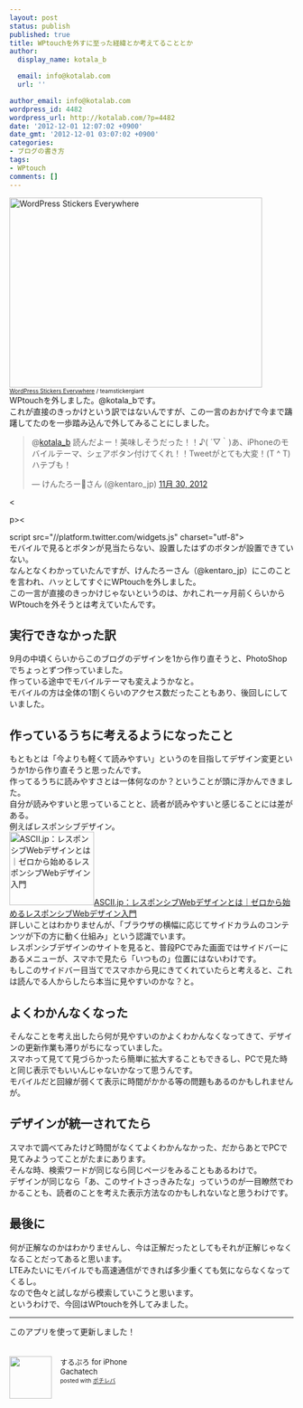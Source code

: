 ```yaml
---
layout: post
status: publish
published: true
title: WPtouchを外すに至った経緯とか考えてることとか
author:
  display_name: kotala_b

  email: info@kotalab.com
  url: ''

author_email: info@kotalab.com
wordpress_id: 4482
wordpress_url: http://kotalab.com/?p=4482
date: '2012-12-01 12:07:02 +0900'
date_gmt: '2012-12-01 03:07:02 +0900'
categories:
- ブログの書き方
tags:
- WPtouch
comments: []
---
```

<p><a href="http://kotalab.com/wp-content/uploads/link_120708.jpg" target="_blank"><img src="http://kotalab.com/wp-content/uploads/link_120708.jpg" alt="WordPress Stickers Everywhere" title="link_120708" width="448" height="336" class="alignnone size-full wp-image-1330" /></a><br />
<span style="font-size:10px;"><a href="http://www.flickr.com/photos/stickergiant/3769771267/" target="_blank">WordPress Stickers Everywhere</a> / teamstickergiant</span><br />
WPtouchを外しました。@kotala_bです。<br />
これが直接のきっかけという訳ではないんですが、この一言のおかげで今まで躊躇してたのを一歩踏み込んで外してみることにしました。</p>
<blockquote class="twitter-tweet" data-in-reply-to="274364800178483200" lang="ja"><p>@<a href="https://twitter.com/kotala_b">kotala_b</a> 読んだよー！美味しそうだった！！♪( &acute;▽｀)あ、iPhoneのモバイルテーマ、シェアボタン付けてくれ！！Tweetがとても大変！(T ^ T)ハテブも！</p>
<p>&mdash; けんたろーさん (@kentaro_jp) <a href="https://twitter.com/kentaro_jp/status/274377421350895616" data-datetime="2012-11-30T05:00:49+00:00">11月 30, 2012</a></p></blockquote>
<p><</p>
<p>p><</p>
<p>script src="//platform.twitter.com/widgets.js" charset="utf-8"><br />
モバイルで見るとボタンが見当たらない、設置したはずのボタンが設置できていない。<br />
なんとなくわかっていたんですが、けんたろーさん（@kentaro_jp）にこのことを言われ、ハッとしてすぐにWPtouchを外しました。<br />
この一言が直接のきっかけじゃないというのは、かれこれ一ヶ月前くらいからWPtouchを外そうとは考えていたんです。<br />
<!--more--></p>
<h2>実行できなかった訳</h2>
<p>9月の中頃くらいからこのブログのデザインを1から作り直そうと、PhotoShopでちょっとずつ作っていました。<br />
作っている途中でモバイルテーマも変えようかなと。<br />
モバイルの方は全体の1割くらいのアクセス数だったこともあり、後回しにしていました。</p>
<h2>作っているうちに考えるようになったこと</h2>
<p>もともとは「今よりも軽くて読みやすい」というのを目指してデザイン変更というか1から作り直そうと思ったんです。<br />
作ってるうちに読みやすさとは一体何なのか？ということが頭に浮かんできました。<br />
自分が読みやすいと思っていることと、読者が読みやすいと感じることには差がある。<br />
例えばレスポンシブデザイン。<br />
<a href="http://ascii.jp/elem/000/000/697/697463/" target="_blank"><img class="alignleft" src="http://capture.heartrails.com/150x130?http://ascii.jp/elem/000/000/697/697463/" alt="ASCII.jp：レスポンシブWebデザインとは｜ゼロから始めるレスポンシブWebデザイン入門" width="150" height="130" /></a><a href="http://ascii.jp/elem/000/000/697/697463/" target="_blank">ASCII.jp：レスポンシブWebデザインとは｜ゼロから始めるレスポンシブWebデザイン入門</a><a href="http://b.hatena.ne.jp/entry/http://ascii.jp/elem/000/000/697/697463/" target="_blank"><img border="0" src="http://b.hatena.ne.jp/entry/image/http://ascii.jp/elem/000/000/697/697463/" alt="" /></a><br style="clear:both;" />詳しいことはわかりませんが、「ブラウザの横幅に応じてサイドカラムのコンテンツが下の方に動く仕組み」という認識でいます。<br />
レスポンシブデザインのサイトを見ると、普段PCでみた画面ではサイドバーにあるメニューが、スマホで見たら「いつもの」位置にはないわけです。<br />
もしこのサイドバー目当てでスマホから見にきてくれていたらと考えると、これは読んでる人からしたら本当に見やすいのかな？と。</p>
<h2>よくわかんなくなった</h2>
<p>そんなことを考え出したら何が見やすいのかよくわかんなくなってきて、デザインの更新作業も滞りがちになっていました。<br />
スマホって見てて見づらかったら簡単に拡大することもできるし、PCで見た時と同じ表示でもいいんじゃないかなって思うんです。<br />
モバイルだと回線が弱くて表示に時間がかかる等の問題もあるのかもしれませんが。</p>
<h2>デザインが統一されてたら</h2>
<p>スマホで調べてみたけど時間がなくてよくわかんなかった、だからあとでPCで見てみようってことがたまにあります。<br />
そんな時、検索ワードが同じなら同じページをみることもあるわけで。<br />
デザインが同じなら「あ、このサイトさっきみたな」っていうのが一目瞭然でわかることも、読者のことを考えた表示方法なのかもしれないなと思うわけです。</p>
<h2>最後に</h2>
<p>何が正解なのかはわかりませんし、今は正解だったとしてもそれが正解じゃなくなることだってあると思います。<br />
LTEみたいにモバイルでも高速通信ができれば多少重くても気にならなくなってくるし。<br />
なので色々と試しながら模索していこうと思います。<br />
というわけで、今回はWPtouchを外してみました。</p>
<hr>
<p>このアプリを使って更新しました！</p>
<div class="pochireba" style="text-align:left;font-size:small;padding:20px 0;/zoom: 1;overflow: hidden;"><span class="removed_link" title="http://click.linksynergy.com/fs-bin/click?id=d2yYUp776R4&amp;subid=&amp;offerid=94348.1&amp;type=3&amp;tmpid=3910&amp;RD_PARM1=http%253A%252F%252Fitunes.apple.com%252Fjp%252Fapp%252Fsurupuro-for-iphone%252Fid436676299%253Fmt%253D8%2526uo%253D4"><img src="http://a1.mzstatic.com/us/r1000/065/Purple/v4/4c/c6/a8/4cc6a855-cc5c-34ed-0436-36e219eafb81/mzl.xejvrijs.jpg" width="75" height="75" style="float:left;margin:0 15px 0 0;" class="pochi_img" ></span>
<div class="pochi_info" style="text-align:left;/zoom: 1;overflow: hidden;">
<div class="pochi_name"><span class="removed_link" title="http://click.linksynergy.com/fs-bin/click?id=d2yYUp776R4&amp;subid=&amp;offerid=94348.1&amp;type=3&amp;tmpid=3910&amp;RD_PARM1=http%253A%252F%252Fitunes.apple.com%252Fjp%252Fapp%252Fsurupuro-for-iphone%252Fid436676299%253Fmt%253D8%2526uo%253D4">するぷろ for iPhone</span></div>
<div class="pochi_seller"><span class="removed_link" title="http://click.linksynergy.com/fs-bin/click?id=d2yYUp776R4&amp;subid=&amp;offerid=94348.1&amp;type=3&amp;tmpid=3910&amp;RD_PARM1=http%253A%252F%252Fitunes.apple.com%252Fjp%252Fartist%252Fgachatech%252Fid358731102%253Fuo%253D4">Gachatech</span></div>
<div class="pochi_post" style="font-size:x-small;">posted with <a href="http://pochireba.com" target="_blank">ポチレバ</a></div>
</div>
<div class="pochireba-footer" style="clear: left"></div>
</div>
